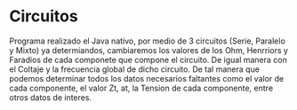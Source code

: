 # Circuitos

Programa realizado el Java nativo, por medio de 3 circuitos (Serie, Paralelo y Mixto) ya determiandos, cambiaremos los valores de los Ohm, Henrriors y Faradios de cada componete que compone el circuito. De igual manera con el Coltaje y la frecuencia global de dicho circuito. De tal manera que podemos determinar todos los datos necesarios faltantes como el valor de cada componente, el valor Zt, at, la Tension de cada componente, entre otros datos de interes.
